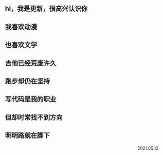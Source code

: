 
hi，我是更新，很高兴认识你
--- 
我喜欢动漫
---
也喜欢文学
---
吉他已经荒废许久
---
跑步却仍在坚持
---
写代码是我的职业
---
但却时常找不到方向
---
明明路就在脚下
---
<div style="text-align: right;margin-top: 20px">2021.05.12</div>